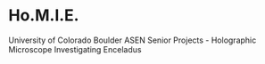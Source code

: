# Ho.M.I.E.
University of Colorado Boulder ASEN Senior Projects - Holographic Microscope Investigating Enceladus
